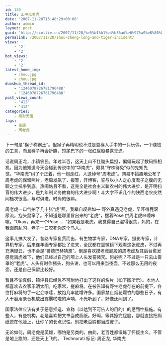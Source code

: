 ```yaml
---
id: 139
title: 山中无老虎
date: '2007-11-28T13:48:29+00:00'
author: admin
layout: post
guid: 'http://scottie.cn/2007/11/28/%e5%b1%b1%e4%b8%ad%e6%97%a0%e8%80%81%e8%99%8e/'
permalink: /2007/11/28/zhou-zheng-long-and-tiger-incident/
views:
    - '2'
    - '2'
bot_views:
    - '2'
    - '2'
latest_home_img:
    - chou.jpg
    - chou.jpg
duoshuo_thread_id:
    - '1246078726781796488'
    - '1246078726781796488'
post_views_count:
    - '412'
    - '412'
categories:
    - 相对无语
tags:
    - 傻逼
    - 周老虎
---
```


下一句是“猴子称霸王”。但猴子再精明也不过是耍猴人手中的一只玩偶，一个赚钱的工具，而且猴子再会折腾，短尾巴下的一张红屁股暴露无遗。

话说周正龙，小镇农民，年过半百，这天上山不扛锄头扁担，偏偏玩起了数码照相机，因为他知道今天会碰到传说中的“华南虎”，颇具“守株待兔”似的先知先觉。“华南虎”纠了个正着，他一炮走红，人送绰号“周老虎”。网易不拾趣地公布了周老虎的保留照片，老周发飙了，报警，开博客，誓与以小人之心度君子之腹的无聊之士抗争到底。热闹姑且不看，这完全是社会主义新农村的伟大进步，是开明扫盲的伟大进步，是九年制义务教育的伟大进步啊！斗大字不识几个的陕西老农突然间档次很高，与时俱进，时尚的很嘛。

周老虎一口气拍了几十张“虎”照，我辈自叹弗如— 野外真遇见老虎，早吓得屁滚尿流，抱头鼠窜了。不知道是哪里冒出来的“老虎”，摆着Pose 供周老虎咔嚓咔嚓。“Okay，再来一个Pose......”如果我是老虎，我觉得自己混得很蔫，妈的，在我面前乱闪，老子一口咬死你这个鸟人。

这事儿搞大发了。各路专家鱼贯而出，有生物学专家，DNA专家，摄影专家，计算机专家，后来连年画专家都扯了进来，全民都在显微镜下观看这张虎皮，不过再充满疑云，也不会是“哥德巴赫猜想”。倒是喜欢摸老虎屁股的周老虎及其后台愈发感觉骑虎难下，他们已经以自己的项上人头发誓赌咒。何必呢？不过是一只云山雾罩的“老虎”。人头有时作猪头，狗头讲，也可以用来当夜壶，不过那么无用的夜壶，还是自己保留比较好。

暂且不论真假，镇坪县已经急不可耐地打出了这样的名片（如下图所示）。本地人都喜欢去农家乐晒太阳，吃家常，搓麻将。在被告知有野生老虎存在的前提下，各位打麻将的手一定会哆嗦，放炮几率陡增许多。国家禁止烟花爆竹的那些日子，有人干脆用录音机放出霹雳啪啦的声响，不光听到了，好像还闻到了。

国家法律应该有关于恶意捏造、宣称（以达到不可告人的目的）的惩罚性措施。有些人，有些机构，老是喜欢把文书当成厕纸。好啊，等其擦完屁股，那就直接把厕纸摁在他脸上，让你丫的长点记性。别把老百姓都当成傻子。

无论如何，周老虎是英雄，哪怕是另类的。由此，老百姓都锻炼了怀疑主义，不管是地上跑的，还是天上飞的。
Technorati 标记: 周正龙, 华南虎